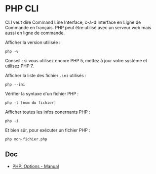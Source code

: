 # PHP CLI

CLI veut dire Command Line Interface, c-à-d Interface en Ligne de Commande en français.
PHP peut être utilisé avec un serveur web mais aussi en ligne de commande.

Afficher la version utilisée :

    php -v

Conseil : si vous utilisez encore PHP 5, mettez à jour votre système et utilisez PHP 7.

Afficher la liste des fichier `.ini` utilisés :

    php --ini

Vérifier la syntaxe d'un fichier PHP :

    php -l [nom du fichier]

Afficher toutes les infos conernants PHP :

    php -i

Et bien sûr, pour exécuter un fichier PHP :

    php mon-fichier.php

## Doc

- [PHP: Options - Manual](http://php.net/manual/en/features.commandline.options.php)

